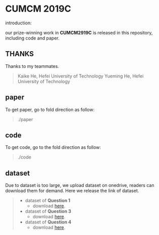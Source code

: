 # CUMCM 2019C

introduction:

our prize-winning work in **CUMCM2919C** is released in this repository, including code and paper.

## THANKS

Thanks to my teammates.

> Kaike He, Hefei University of Technology
> Yueming He, Hefei University of Technology

## paper

To get paper, go to fold direction as follow:

> ./paper

## code 

To get code, go to the fold direction as follow:

> ./code

## dataset

Due to dataset is too large, we upload dataset on onedrive, readers can download them for demand. Here we release the link of dataset.

>- dataset of **Question 1**
>   - download [here](https://mailhfuteducn-my.sharepoint.com/:f:/g/personal/leetun2001_mail_hfut_edu_cn/EpLZiPx8A1tNgwlR_D_lXucBXnwXhoEB4asR2bPUhsr0Nw?e=1hJzCs).
> - dataset of **Question 3**
>   - download [here](https://mailhfuteducn-my.sharepoint.com/:f:/g/personal/leetun2001_mail_hfut_edu_cn/EqA_AKTQKhFMm4epzZzl3bsB9l9uV-g5Y9giPctMXrUVoQ?e=S1sXst).
> - dataset of **Question 4**
>   - download [here](https://mailhfuteducn-my.sharepoint.com/:f:/g/personal/leetun2001_mail_hfut_edu_cn/EgKZD7vY2zxKgvfr382C1sQBW-YHGkIShgQG8jb5HQXDMg?e=n608xN).